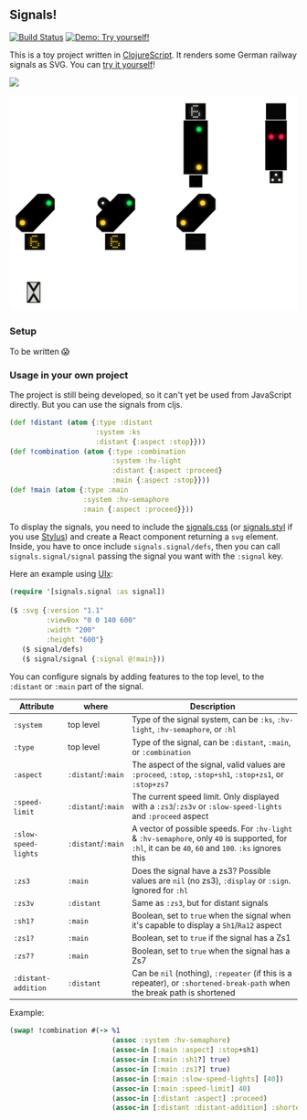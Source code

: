 ## Signals!

[![Build Status](https://github.com/iGEL/signals/actions/workflows/build-deploy.yml/badge.svg?branch=main)](https://github.com/iGEL/signals/actions/workflows/build-deploy.yml)
[![Demo: Try yourself!](https://img.shields.io/badge/Demo:-Try%20yourself!-blue.svg)](https://igel.github.io/signals/)

This is a toy project written in [ClojureScript](https://clojurescript.org/).
It renders some German railway signals as SVG. You can [try it yourself](https://igel.github.io/signals/)!

![](https://media1.giphy.com/media/l1KVb2dUcmuGG4tby/giphy.gif)

[![](/example.webp)](https://igel.github.io/signals/)

### Setup

To be written :scream:

### Usage in your own project

The project is still being developed, so it can't yet be used from JavaScript
directly. But you can use the signals from cljs.

```cljs
(def !distant (atom {:type :distant
                     :system :ks
                     :distant {:aspect :stop}}))
(def !combination (atom {:type :combination
                         :system :hv-light
                         :distant {:aspect :proceed}
                         :main {:aspect :stop}}))
(def !main (atom {:type :main
                  :system :hv-semaphore
                  :main {:aspect :proceed}}))
```

To display the signals, you need to include the
[signals.css](https://igel.github.io/signals/signals.css) (or
[signals.styl](src/signals/signals.styl) if you use
[Stylus](https://stylus-lang.com/)) and create a React component returning a
`svg` element. Inside, you have to once include `signals.signal/defs`, then you
can call `signals.signal/signal` passing the signal you want with the `:signal`
key.

Here an example using [UIx](https://github.com/pitch-io/uix):

```cljs
(require '[signals.signal :as signal])

($ :svg {:version "1.1"
         :viewBox "0 0 140 600"
         :width "200"
         :height "600"}
   ($ signal/defs)
   ($ signal/signal {:signal @!main}))
```

You can configure signals by adding features to the top level, to the
`:distant` or `:main` part of the signal.

| Attribute            | where              | Description                                                                      |
| -------------------- | ------------------ | ------------------------------------------------------------------------------- |
| `:system`            | top level          | Type of the signal system, can be `:ks`, `:hv-light`, `:hv-semaphore`, or `:hl` |
| `:type`              | top level          | Type of the signal, can be `:distant`, `:main`, or `:combination` |
| `:aspect`            | `:distant`/`:main` | The aspect of the signal, valid values are `:proceed`, `:stop`, `:stop+sh1`, `:stop+zs1`, or `:stop+zs7` |
| `:speed-limit`       | `:distant`/`:main` | The current speed limit. Only displayed with a `:zs3`/`:zs3v` or `:slow-speed-lights` and `:proceed` aspect |
| `:slow-speed-lights` | `:distant`/`:main` | A vector of possible speeds. For `:hv-light` & `:hv-semaphore`, only `40` is supported, for `:hl`, it can be `40`, `60` and `100`. `:ks` ignores this |
| `:zs3`               | `:main`            | Does the signal have a zs3? Possible values are `nil` (no zs3), `:display` or `:sign`. Ignored for `:hl` |
| `:zs3v`              | `:distant`         | Same as `:zs3`, but for distant signals |
| `:sh1?`              | `:main`            | Boolean, set to `true` when the signal when it's capable to display a `Sh1`/`Ra12` aspect |
| `:zs1?`              | `:main`            | Boolean, set to `true` if the signal has a Zs1 |
| `:zs7?`              | `:main`            | Boolean, set to `true` when the signal has a Zs7 |
| `:distant-addition`  | `:distant`         | Can be `nil` (nothing), `:repeater` (if this is a repeater), or `:shortened-break-path` when the break path is shortened |

Example:
```cljs
(swap! !combination #(-> %1
                         (assoc :system :hv-semaphore)
                         (assoc-in [:main :aspect] :stop+sh1)
                         (assoc-in [:main :sh1?] true)
                         (assoc-in [:main :zs1?] true)
                         (assoc-in [:main :slow-speed-lights] [40])
                         (assoc-in [:main :speed-limit] 40)
                         (assoc-in [:distant :aspect] :proceed)
                         (assoc-in [:distant :distant-addition] :shortened-break-path)))
```

